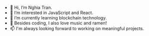 - 👋 Hi, I’m Nghia Tran.
- 👀 I’m interested in JavaScript and React.
- 🌱 I’m currently learning blockchain technology.
- 💞️ Besides coding, I also love music and ramen!
- 📫 I'm always looking forward to working on meaningful projects.

<!---
keitran0401/keitran0401 is a ✨ special ✨ repository because its `README.md` (this file) appears on your GitHub profile.
You can click the Preview link to take a look at your changes.
--->

